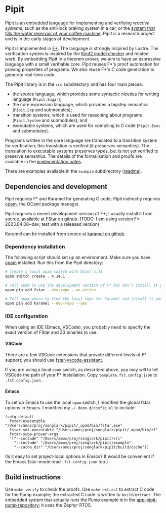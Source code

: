 # Pipit

Pipit is an embedded language for implementing and verifying *reactive systems*, such as the anti-lock braking system in a car, or the  [system that fills the water reservoir of your coffee machine](https://youtu.be/6IybbQFPOl8).
Pipit is a research project and is in the early stages of development.

Pipit is implemented in  [F\*](https://www.fstar-lang.org/).
The language is strongly inspired by Lustre.
The verification system is inspired by the [Kind2 model checker](https://github.com/kind2-mc/kind2/) and related work.
By embedding Pipit in a theorem prover, we aim to have an expressive language with a small verifiable core.
Pipit reuses F\*'s proof automation for proving properties of programs.
We also reuse F\*'s C code generation to generate real-time code.

The Pipit library is in the `src` subdirectory and has four main pieces:
* the source language, which provides some syntactic niceties for writing language (`Pipit.Sugar`);
* the core expression language, which provides a bigstep semantics (`Pipit.Exp` and submodules);
* transition systems, which is used for reasoning about programs (`Pipit.System` and submodules); and
* executable systems, which are used for compiling to C code (`Pipit.Exec` and submodules).

Programs written in the core language are translated to a transition system for verification; this translation is verified (it preserves semantics).
The translation to executable systems preserves types, but is not yet verified to preserve semantics.
The details of the formalisation and proofs are available in the [implementation notes](src/readme.md).

There are examples available in the `example` subdirectory ([readme](example/readme.md)).

## Dependencies and development

Pipit requires F\* and Karamel for generating C code.
Pipit indirectly requires [opam](https://opam.ocaml.org/), the OCaml package manager. 

Pipit requires a recent development version of F\*; I usually install it from source, available at [FStar on github](https://github.com/FStarLang/FStar).
(TODO: I am using version F* 2023.04.08~dev; test with a released version)

Karamel can be installed from source at [karamel on github](https://github.com/FStarLang/karamel/).

### Dependency installation

The following script should set up an environment.
Make sure you have [opam](https://opam.ocaml.org/) installed.
Run this from the Pipit directory:

``` sh
# Create a local opam switch with OCaml 4.14
opam switch create . 4.14.1

# Tell opam to use the development version of F* but don't install it yet
opam pin add fstar --dev-repo --no-action

# Tell opam where to find the local repo for Karamel and install it and F*
opam pin add karamel --dev-repo --yes
```

### IDE configuration

When using an IDE (Emacs, VSCode), you probably need to specify the exact version of FStar and Z3 binaries to use.


#### VSCode

There are a few VSCode extensions that provide different levels of F\* support; you should use [fstar-vscode-assistant](https://marketplace.visualstudio.com/items?itemName=FStarLang.fstar-vscode-assistant).

If you are using a local `opam` switch, as described above, you may will to tell VSCode the path of your F\* installation.
Copy `template.fst.config.json` to `.fst.config.json`.

#### Emacs

To set up Emacs to use the local `opam` switch, I modified the global fstar options in Emacs.
I modified my `~/.doom.d/config.el` to include:

``` emacs-lisp
(setq-default
  fstar-executable "/Users/amos/proj/songlark/pipit/_opam/bin/fstar.exe"
  fstar-smt-executable "/Users/amos/proj/songlark/pipit/_opam/bin/z3"
  fstar-subp-prover-args
  '("--include" "/Users/amos/proj/songlark/pipit/src"
    "--include" "/Users/amos/proj/songlark/pipit/example"
    "--cache_dir" "/Users/amos/proj/songlark/pipit/build/cache"))
```

(Is it easy to set project-local options in Emacs? It would be convenient if the Emacs fstar-mode read `.fst.config.json` too.)

## Build instructions

Use `make verify` to check the proofs.
Use `make extract` to extract C code for the Pump example; the extracted C code is written to `build/extract`.
The embedded system that actually runs the Pump example is in the [app-pipit-pump repository](https://github.com/songlarknet/app-pipit-pump); it uses the Zephyr RTOS.

